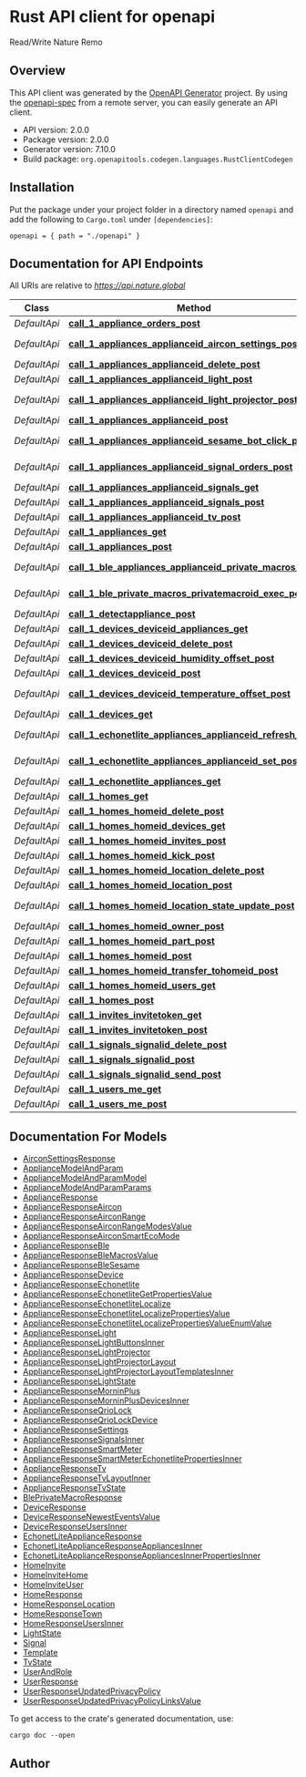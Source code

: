 # Rust API client for openapi

Read/Write Nature Remo


## Overview

This API client was generated by the [OpenAPI Generator](https://openapi-generator.tech) project.  By using the [openapi-spec](https://openapis.org) from a remote server, you can easily generate an API client.

- API version: 2.0.0
- Package version: 2.0.0
- Generator version: 7.10.0
- Build package: `org.openapitools.codegen.languages.RustClientCodegen`

## Installation

Put the package under your project folder in a directory named `openapi` and add the following to `Cargo.toml` under `[dependencies]`:

```
openapi = { path = "./openapi" }
```

## Documentation for API Endpoints

All URIs are relative to *https://api.nature.global*

Class | Method | HTTP request | Description
------------ | ------------- | ------------- | -------------
*DefaultApi* | [**call_1_appliance_orders_post**](docs/DefaultApi.md#call_1_appliance_orders_post) | **POST** /1/appliance_orders | 
*DefaultApi* | [**call_1_appliances_applianceid_aircon_settings_post**](docs/DefaultApi.md#call_1_appliances_applianceid_aircon_settings_post) | **POST** /1/appliances/{applianceid}/aircon_settings | 
*DefaultApi* | [**call_1_appliances_applianceid_delete_post**](docs/DefaultApi.md#call_1_appliances_applianceid_delete_post) | **POST** /1/appliances/{applianceid}/delete | 
*DefaultApi* | [**call_1_appliances_applianceid_light_post**](docs/DefaultApi.md#call_1_appliances_applianceid_light_post) | **POST** /1/appliances/{applianceid}/light | 
*DefaultApi* | [**call_1_appliances_applianceid_light_projector_post**](docs/DefaultApi.md#call_1_appliances_applianceid_light_projector_post) | **POST** /1/appliances/{applianceid}/light_projector | 
*DefaultApi* | [**call_1_appliances_applianceid_post**](docs/DefaultApi.md#call_1_appliances_applianceid_post) | **POST** /1/appliances/{applianceid} | 
*DefaultApi* | [**call_1_appliances_applianceid_sesame_bot_click_post**](docs/DefaultApi.md#call_1_appliances_applianceid_sesame_bot_click_post) | **POST** /1/appliances/{applianceid}/sesame_bot/click | 
*DefaultApi* | [**call_1_appliances_applianceid_signal_orders_post**](docs/DefaultApi.md#call_1_appliances_applianceid_signal_orders_post) | **POST** /1/appliances/{applianceid}/signal_orders | 
*DefaultApi* | [**call_1_appliances_applianceid_signals_get**](docs/DefaultApi.md#call_1_appliances_applianceid_signals_get) | **GET** /1/appliances/{applianceid}/signals | 
*DefaultApi* | [**call_1_appliances_applianceid_signals_post**](docs/DefaultApi.md#call_1_appliances_applianceid_signals_post) | **POST** /1/appliances/{applianceid}/signals | 
*DefaultApi* | [**call_1_appliances_applianceid_tv_post**](docs/DefaultApi.md#call_1_appliances_applianceid_tv_post) | **POST** /1/appliances/{applianceid}/tv | 
*DefaultApi* | [**call_1_appliances_get**](docs/DefaultApi.md#call_1_appliances_get) | **GET** /1/appliances | 
*DefaultApi* | [**call_1_appliances_post**](docs/DefaultApi.md#call_1_appliances_post) | **POST** /1/appliances | 
*DefaultApi* | [**call_1_ble_appliances_applianceid_private_macros_get**](docs/DefaultApi.md#call_1_ble_appliances_applianceid_private_macros_get) | **GET** /1/ble/appliances/{applianceid}/private_macros | 
*DefaultApi* | [**call_1_ble_private_macros_privatemacroid_exec_post**](docs/DefaultApi.md#call_1_ble_private_macros_privatemacroid_exec_post) | **POST** /1/ble/private_macros/{privatemacroid}/exec | 
*DefaultApi* | [**call_1_detectappliance_post**](docs/DefaultApi.md#call_1_detectappliance_post) | **POST** /1/detectappliance | 
*DefaultApi* | [**call_1_devices_deviceid_appliances_get**](docs/DefaultApi.md#call_1_devices_deviceid_appliances_get) | **GET** /1/devices/{deviceid}/appliances | 
*DefaultApi* | [**call_1_devices_deviceid_delete_post**](docs/DefaultApi.md#call_1_devices_deviceid_delete_post) | **POST** /1/devices/{deviceid}/delete | 
*DefaultApi* | [**call_1_devices_deviceid_humidity_offset_post**](docs/DefaultApi.md#call_1_devices_deviceid_humidity_offset_post) | **POST** /1/devices/{deviceid}/humidity_offset | 
*DefaultApi* | [**call_1_devices_deviceid_post**](docs/DefaultApi.md#call_1_devices_deviceid_post) | **POST** /1/devices/{deviceid} | 
*DefaultApi* | [**call_1_devices_deviceid_temperature_offset_post**](docs/DefaultApi.md#call_1_devices_deviceid_temperature_offset_post) | **POST** /1/devices/{deviceid}/temperature_offset | 
*DefaultApi* | [**call_1_devices_get**](docs/DefaultApi.md#call_1_devices_get) | **GET** /1/devices | 
*DefaultApi* | [**call_1_echonetlite_appliances_applianceid_refresh_post**](docs/DefaultApi.md#call_1_echonetlite_appliances_applianceid_refresh_post) | **POST** /1/echonetlite/appliances/{applianceid}/refresh | 
*DefaultApi* | [**call_1_echonetlite_appliances_applianceid_set_post**](docs/DefaultApi.md#call_1_echonetlite_appliances_applianceid_set_post) | **POST** /1/echonetlite/appliances/{applianceid}/set | 
*DefaultApi* | [**call_1_echonetlite_appliances_get**](docs/DefaultApi.md#call_1_echonetlite_appliances_get) | **GET** /1/echonetlite/appliances | 
*DefaultApi* | [**call_1_homes_get**](docs/DefaultApi.md#call_1_homes_get) | **GET** /1/homes | 
*DefaultApi* | [**call_1_homes_homeid_delete_post**](docs/DefaultApi.md#call_1_homes_homeid_delete_post) | **POST** /1/homes/{homeid}/delete | 
*DefaultApi* | [**call_1_homes_homeid_devices_get**](docs/DefaultApi.md#call_1_homes_homeid_devices_get) | **GET** /1/homes/{homeid}/devices | 
*DefaultApi* | [**call_1_homes_homeid_invites_post**](docs/DefaultApi.md#call_1_homes_homeid_invites_post) | **POST** /1/homes/{homeid}/invites | 
*DefaultApi* | [**call_1_homes_homeid_kick_post**](docs/DefaultApi.md#call_1_homes_homeid_kick_post) | **POST** /1/homes/{homeid}/kick | 
*DefaultApi* | [**call_1_homes_homeid_location_delete_post**](docs/DefaultApi.md#call_1_homes_homeid_location_delete_post) | **POST** /1/homes/{homeid}/location/delete | 
*DefaultApi* | [**call_1_homes_homeid_location_post**](docs/DefaultApi.md#call_1_homes_homeid_location_post) | **POST** /1/homes/{homeid}/location | 
*DefaultApi* | [**call_1_homes_homeid_location_state_update_post**](docs/DefaultApi.md#call_1_homes_homeid_location_state_update_post) | **POST** /1/homes/{homeid}/location_state/update | 
*DefaultApi* | [**call_1_homes_homeid_owner_post**](docs/DefaultApi.md#call_1_homes_homeid_owner_post) | **POST** /1/homes/{homeid}/owner | 
*DefaultApi* | [**call_1_homes_homeid_part_post**](docs/DefaultApi.md#call_1_homes_homeid_part_post) | **POST** /1/homes/{homeid}/part | 
*DefaultApi* | [**call_1_homes_homeid_post**](docs/DefaultApi.md#call_1_homes_homeid_post) | **POST** /1/homes/{homeid} | 
*DefaultApi* | [**call_1_homes_homeid_transfer_tohomeid_post**](docs/DefaultApi.md#call_1_homes_homeid_transfer_tohomeid_post) | **POST** /1/homes/{homeid}/transfer/{tohomeid} | 
*DefaultApi* | [**call_1_homes_homeid_users_get**](docs/DefaultApi.md#call_1_homes_homeid_users_get) | **GET** /1/homes/{homeid}/users | 
*DefaultApi* | [**call_1_homes_post**](docs/DefaultApi.md#call_1_homes_post) | **POST** /1/homes | 
*DefaultApi* | [**call_1_invites_invitetoken_get**](docs/DefaultApi.md#call_1_invites_invitetoken_get) | **GET** /1/invites/{invitetoken} | 
*DefaultApi* | [**call_1_invites_invitetoken_post**](docs/DefaultApi.md#call_1_invites_invitetoken_post) | **POST** /1/invites/{invitetoken} | 
*DefaultApi* | [**call_1_signals_signalid_delete_post**](docs/DefaultApi.md#call_1_signals_signalid_delete_post) | **POST** /1/signals/{signalid}/delete | 
*DefaultApi* | [**call_1_signals_signalid_post**](docs/DefaultApi.md#call_1_signals_signalid_post) | **POST** /1/signals/{signalid} | 
*DefaultApi* | [**call_1_signals_signalid_send_post**](docs/DefaultApi.md#call_1_signals_signalid_send_post) | **POST** /1/signals/{signalid}/send | 
*DefaultApi* | [**call_1_users_me_get**](docs/DefaultApi.md#call_1_users_me_get) | **GET** /1/users/me | 
*DefaultApi* | [**call_1_users_me_post**](docs/DefaultApi.md#call_1_users_me_post) | **POST** /1/users/me | 


## Documentation For Models

 - [AirconSettingsResponse](docs/AirconSettingsResponse.md)
 - [ApplianceModelAndParam](docs/ApplianceModelAndParam.md)
 - [ApplianceModelAndParamModel](docs/ApplianceModelAndParamModel.md)
 - [ApplianceModelAndParamParams](docs/ApplianceModelAndParamParams.md)
 - [ApplianceResponse](docs/ApplianceResponse.md)
 - [ApplianceResponseAircon](docs/ApplianceResponseAircon.md)
 - [ApplianceResponseAirconRange](docs/ApplianceResponseAirconRange.md)
 - [ApplianceResponseAirconRangeModesValue](docs/ApplianceResponseAirconRangeModesValue.md)
 - [ApplianceResponseAirconSmartEcoMode](docs/ApplianceResponseAirconSmartEcoMode.md)
 - [ApplianceResponseBle](docs/ApplianceResponseBle.md)
 - [ApplianceResponseBleMacrosValue](docs/ApplianceResponseBleMacrosValue.md)
 - [ApplianceResponseBleSesame](docs/ApplianceResponseBleSesame.md)
 - [ApplianceResponseDevice](docs/ApplianceResponseDevice.md)
 - [ApplianceResponseEchonetlite](docs/ApplianceResponseEchonetlite.md)
 - [ApplianceResponseEchonetliteGetPropertiesValue](docs/ApplianceResponseEchonetliteGetPropertiesValue.md)
 - [ApplianceResponseEchonetliteLocalize](docs/ApplianceResponseEchonetliteLocalize.md)
 - [ApplianceResponseEchonetliteLocalizePropertiesValue](docs/ApplianceResponseEchonetliteLocalizePropertiesValue.md)
 - [ApplianceResponseEchonetliteLocalizePropertiesValueEnumValue](docs/ApplianceResponseEchonetliteLocalizePropertiesValueEnumValue.md)
 - [ApplianceResponseLight](docs/ApplianceResponseLight.md)
 - [ApplianceResponseLightButtonsInner](docs/ApplianceResponseLightButtonsInner.md)
 - [ApplianceResponseLightProjector](docs/ApplianceResponseLightProjector.md)
 - [ApplianceResponseLightProjectorLayout](docs/ApplianceResponseLightProjectorLayout.md)
 - [ApplianceResponseLightProjectorLayoutTemplatesInner](docs/ApplianceResponseLightProjectorLayoutTemplatesInner.md)
 - [ApplianceResponseLightState](docs/ApplianceResponseLightState.md)
 - [ApplianceResponseMorninPlus](docs/ApplianceResponseMorninPlus.md)
 - [ApplianceResponseMorninPlusDevicesInner](docs/ApplianceResponseMorninPlusDevicesInner.md)
 - [ApplianceResponseQrioLock](docs/ApplianceResponseQrioLock.md)
 - [ApplianceResponseQrioLockDevice](docs/ApplianceResponseQrioLockDevice.md)
 - [ApplianceResponseSettings](docs/ApplianceResponseSettings.md)
 - [ApplianceResponseSignalsInner](docs/ApplianceResponseSignalsInner.md)
 - [ApplianceResponseSmartMeter](docs/ApplianceResponseSmartMeter.md)
 - [ApplianceResponseSmartMeterEchonetlitePropertiesInner](docs/ApplianceResponseSmartMeterEchonetlitePropertiesInner.md)
 - [ApplianceResponseTv](docs/ApplianceResponseTv.md)
 - [ApplianceResponseTvLayoutInner](docs/ApplianceResponseTvLayoutInner.md)
 - [ApplianceResponseTvState](docs/ApplianceResponseTvState.md)
 - [BlePrivateMacroResponse](docs/BlePrivateMacroResponse.md)
 - [DeviceResponse](docs/DeviceResponse.md)
 - [DeviceResponseNewestEventsValue](docs/DeviceResponseNewestEventsValue.md)
 - [DeviceResponseUsersInner](docs/DeviceResponseUsersInner.md)
 - [EchonetLiteApplianceResponse](docs/EchonetLiteApplianceResponse.md)
 - [EchonetLiteApplianceResponseAppliancesInner](docs/EchonetLiteApplianceResponseAppliancesInner.md)
 - [EchonetLiteApplianceResponseAppliancesInnerPropertiesInner](docs/EchonetLiteApplianceResponseAppliancesInnerPropertiesInner.md)
 - [HomeInvite](docs/HomeInvite.md)
 - [HomeInviteHome](docs/HomeInviteHome.md)
 - [HomeInviteUser](docs/HomeInviteUser.md)
 - [HomeResponse](docs/HomeResponse.md)
 - [HomeResponseLocation](docs/HomeResponseLocation.md)
 - [HomeResponseTown](docs/HomeResponseTown.md)
 - [HomeResponseUsersInner](docs/HomeResponseUsersInner.md)
 - [LightState](docs/LightState.md)
 - [Signal](docs/Signal.md)
 - [Template](docs/Template.md)
 - [TvState](docs/TvState.md)
 - [UserAndRole](docs/UserAndRole.md)
 - [UserResponse](docs/UserResponse.md)
 - [UserResponseUpdatedPrivacyPolicy](docs/UserResponseUpdatedPrivacyPolicy.md)
 - [UserResponseUpdatedPrivacyPolicyLinksValue](docs/UserResponseUpdatedPrivacyPolicyLinksValue.md)


To get access to the crate's generated documentation, use:

```
cargo doc --open
```

## Author



